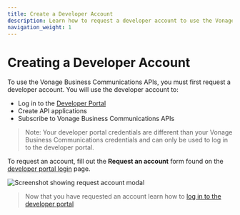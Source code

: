 ```yaml
---
title: Create a Developer Account
description: Learn how to request a developer account to use the Vonage Business Communications APIs
navigation_weight: 1
---
```


#  Creating a Developer Account

To use the Vonage Business Communications APIs, you must first request a developer account. You will use the developer account to:

* Log in to the [Developer Portal](https://developer.vonage.com)
* Create API applications
* Subscribe to Vonage Business Communications APIs

> Note: Your developer portal credentials are different than your Vonage Business Communications credentials and can only be used to log in to the developer portal.

To request an account, fill out the **Request an account** form found on the [developer portal login](https://developer.vonage.com) page.

![Screenshot showing request account modal](/assets/images/vbc/create-account.png)

> Now that you have requested an account learn how to [log in to the developer portal](/concepts/guides/logging-in)